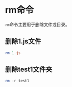 # rm命令

`rm`命令主要用于删除文件或目录。

## 删除1.js文件

```powershell
rm 1.js
```

## 删除test1文件夹

```powershell
rm -r test1
```